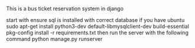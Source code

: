 This is a bus ticket reservation system in django

start with
ensure sql is installed with correct database if you have ubuntu 
sudo apt-get install python3-dev default-libmysqlclient-dev build-essential pkg-config
install -r requirements.txt
then run the server with the following command
python manage.py runserver



